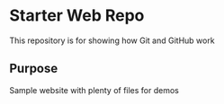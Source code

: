 # Starter Web Repo

This repository is for showing how Git and GitHub work

## Purpose

Sample website with plenty of files for demos

## 